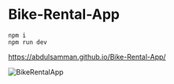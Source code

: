 # Bike-Rental-App

```
npm i
npm run dev
```

https://abdulsamman.github.io/Bike-Rental-App/

![BikeRentalApp](https://user-images.githubusercontent.com/97021586/219961244-9f23d0fd-1fbf-4a46-a4dd-0bff35e706b2.gif)
